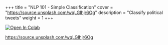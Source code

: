 +++
title = "NLP 101 - Simple Classification"
cover = "https://source.unsplash.com/wqLGlhjr6Og"
description = "Classify political tweets"
weight = 1
+++


[![Open In Colab](https://colab.research.google.com/assets/colab-badge.svg)](https://colab.research.google.com/github/rjuro/unistra-nlp2024/blob/main/notebooks/UNISTRA-01-NLP101-Classification.ipynb)




https://source.unsplash.com/wqLGlhjr6Og